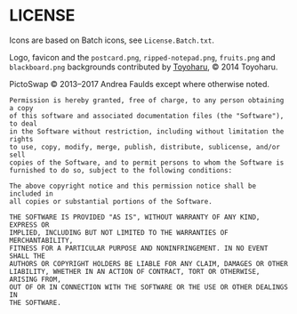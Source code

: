 LICENSE
=======

Icons are based on Batch icons, see `License.Batch.txt`.

Logo, favicon and the `postcard.png`, `ripped-notepad.png`, `fruits.png` and `blackboard.png` backgrounds contributed by [Toyoharu](http://www.reddit.com/r/3DS/comments/2kdcys/pictoswap_updates_i_need_a_logo_and_more_message/cln1z74?context=6), © 2014 Toyoharu.

PictoSwap © 2013–2017 Andrea Faulds except where otherwise noted.

    Permission is hereby granted, free of charge, to any person obtaining a copy
    of this software and associated documentation files (the "Software"), to deal
    in the Software without restriction, including without limitation the rights
    to use, copy, modify, merge, publish, distribute, sublicense, and/or sell
    copies of the Software, and to permit persons to whom the Software is
    furnished to do so, subject to the following conditions:

    The above copyright notice and this permission notice shall be included in
    all copies or substantial portions of the Software.

    THE SOFTWARE IS PROVIDED "AS IS", WITHOUT WARRANTY OF ANY KIND, EXPRESS OR
    IMPLIED, INCLUDING BUT NOT LIMITED TO THE WARRANTIES OF MERCHANTABILITY,
    FITNESS FOR A PARTICULAR PURPOSE AND NONINFRINGEMENT. IN NO EVENT SHALL THE
    AUTHORS OR COPYRIGHT HOLDERS BE LIABLE FOR ANY CLAIM, DAMAGES OR OTHER
    LIABILITY, WHETHER IN AN ACTION OF CONTRACT, TORT OR OTHERWISE, ARISING FROM,
    OUT OF OR IN CONNECTION WITH THE SOFTWARE OR THE USE OR OTHER DEALINGS IN
    THE SOFTWARE.

